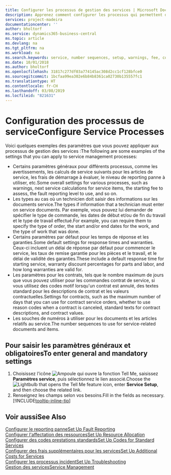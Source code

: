 ```yaml
---
title: Configurer les processus de gestion des services | Microsoft Docs
description: Apprenez comment configurer les processus qui permettent de vérifier que les clients sont satisfaits de votre service client.
services: project-madeira
documentationcenter: ''
author: bholtorf
ms.service: dynamics365-business-central
ms.topic: article
ms.devlang: na
ms.tgt_pltfrm: na
ms.workload: na
ms.search.keywords: service, number sequences, setup, warnings, fee, contracts, warranties
ms.date: 10/01/2018
ms.author: bholtorf
ms.openlocfilehash: 31817c277df03a774145ac308d2cc1cf128bfce0
ms.sourcegitcommit: 1bcfaa99ea302e6b84b8361ca02730b135557fc1
ms.translationtype: HT
ms.contentlocale: fr-CH
ms.lasthandoff: 03/08/2019
ms.locfileid: "821631"
---
```

# <a name="configure-service-processes"></a><span data-ttu-id="cc633-103">Configuration des processus de service</span><span class="sxs-lookup"><span data-stu-id="cc633-103">Configure Service Processes</span></span>
<span data-ttu-id="cc633-104">Voici quelques exemples des paramètres que vous pouvez appliquer aux processus de gestion des services :</span><span class="sxs-lookup"><span data-stu-id="cc633-104">The following are some examples of the settings that you can apply to service management processes:</span></span>  
  
* <span data-ttu-id="cc633-105">Certains paramètres généraux pour différents processus, comme les avertissements, les calculs de service suivants pour les articles de service, les frais de démarrage à évaluer, le niveau de reporting panne à utiliser, etc.</span><span class="sxs-lookup"><span data-stu-id="cc633-105">Some overall settings for various processes, such as warnings, next service calculations for service items, the starting fee to assess, the fault reporting level to use, and so on.</span></span>  
* <span data-ttu-id="cc633-106">Les types au cas où un technicien doit saisir des informations sur les documents service.</span><span class="sxs-lookup"><span data-stu-id="cc633-106">The types if information that a technician must enter on service documents.</span></span> <span data-ttu-id="cc633-107">Par exemple, vous pouvez lui demander de spécifier le type de commande, les dates de début et/ou de fin du travail et le type de travail effectué.</span><span class="sxs-lookup"><span data-stu-id="cc633-107">For example, you can require them to specify the type of order, the start and/or end dates for the work, and the type of work that was done.</span></span>  
* <span data-ttu-id="cc633-108">Certains paramètres par défaut pour les temps de réponse et les garanties.</span><span class="sxs-lookup"><span data-stu-id="cc633-108">Some default settings for response times and warranties.</span></span> <span data-ttu-id="cc633-109">Ceux-ci incluent un délai de réponse par défaut pour commencer le service, les taux de remise garantie pour les pièces et le travail, et le délai de validité des garanties.</span><span class="sxs-lookup"><span data-stu-id="cc633-109">These include a default response time for starting service, warranty discount percentages for parts and labor, and how long warranties are valid for.</span></span>  
* <span data-ttu-id="cc633-110">Les paramètres pour les contrats, tels que le nombre maximum de jours que vous pouvez utiliser pour les commandes contrat de service, si vous utilisez des codes motif lorsqu'un contrat est annulé, des textes standard pour les descriptions de contrat et les valeurs contractuelles.</span><span class="sxs-lookup"><span data-stu-id="cc633-110">Settings for contracts, such as the maximum number of days that you can use for contract service orders, whether to use reason codes when a contract is canceled, standard texts for contract descriptions, and contract values.</span></span>  
* <span data-ttu-id="cc633-111">Les souches de numéros à utiliser pour les documents et les articles relatifs au service.</span><span class="sxs-lookup"><span data-stu-id="cc633-111">The number sequences to use for service-related documents and items.</span></span>  

## <a name="to-enter-general-and-mandatory-settings"></a><span data-ttu-id="cc633-112">Pour saisir les paramètres généraux et obligatoires</span><span class="sxs-lookup"><span data-stu-id="cc633-112">To enter general and mandatory settings</span></span>
1. <span data-ttu-id="cc633-113">Choisissez l'icône ![Ampoule qui ouvre la fonction Tell Me](media/ui-search/search_small.png "Dites-moi ce que vous voulez faire"), saisissez **Paramètres service**, puis sélectionnez le lien associé.</span><span class="sxs-lookup"><span data-stu-id="cc633-113">Choose the ![Lightbulb that opens the Tell Me feature](media/ui-search/search_small.png "Tell me what you want to do") icon, enter **Service Setup**, and then choose the related link.</span></span>
2. <span data-ttu-id="cc633-114">Renseignez les champs selon vos besoins.</span><span class="sxs-lookup"><span data-stu-id="cc633-114">Fill in the fields as necessary.</span></span> [!INCLUDE[tooltip-inline-tip](includes/tooltip-inline-tip_md.md)]  

## <a name="see-also"></a><span data-ttu-id="cc633-115">Voir aussi</span><span class="sxs-lookup"><span data-stu-id="cc633-115">See Also</span></span>  
[<span data-ttu-id="cc633-116">Configurer le reporting panne</span><span class="sxs-lookup"><span data-stu-id="cc633-116">Set Up Fault Reporting</span></span>](service-how-setup-fault-reporting.md)  
[<span data-ttu-id="cc633-117">Configurer l'affectation des ressources</span><span class="sxs-lookup"><span data-stu-id="cc633-117">Set Up Resource Allocation</span></span>](service-how-setup-resource-allocation.md)  
[<span data-ttu-id="cc633-118">Configurer des codes prestations standards</span><span class="sxs-lookup"><span data-stu-id="cc633-118">Set Up Codes for Standard Services</span></span>](service-how-setup-service-coding.md)  
[<span data-ttu-id="cc633-119">Configurer des frais supplémentaires pour les services</span><span class="sxs-lookup"><span data-stu-id="cc633-119">Set Up Additional Costs for Services</span></span>](service-how-setup-service-costs-pricing.md)  
[<span data-ttu-id="cc633-120">Configurer les processus incident</span><span class="sxs-lookup"><span data-stu-id="cc633-120">Set Up Troubleshooting</span></span>](service-how-setup-troubleshooting.md)  
[<span data-ttu-id="cc633-121">Gestion des services</span><span class="sxs-lookup"><span data-stu-id="cc633-121">Service Management</span></span>](service-service.md)  
